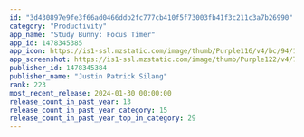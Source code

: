 ```yaml
---
id: "3d430897e9fe3f66ad0466ddb2fc777cb410f5f73003fb41f3c211c3a7b26990"
category: "Productivity"
app_name: "Study Bunny: Focus Timer"
app_id: 1478345385
app_icon: https://is1-ssl.mzstatic.com/image/thumb/Purple116/v4/bc/94/1a/bc941a5c-35ba-1626-fb57-3d62a825433d/AppIcon-0-0-1x_U007emarketing-0-0-0-5-0-0-sRGB-0-0-0-GLES2_U002c0-512MB-85-220-0-0.png/1024x1024bb.png
app_screenshot: https://is1-ssl.mzstatic.com/image/thumb/Purple122/v4/70/da/4a/70da4a1b-d5aa-1fca-6422-4c95953674fc/457ca6e2-cca7-4f0b-84c1-76daf363d515_appstorescreenshot1.png/1242x2688bb.png
publisher_id: 1478345384
publisher_name: "Justin Patrick Silang"
rank: 223
most_recent_release: 2024-01-30 00:00:00
release_count_in_past_year: 13
release_count_in_past_year_category: 15
release_count_in_past_year_top_in_category: 29
---
```


